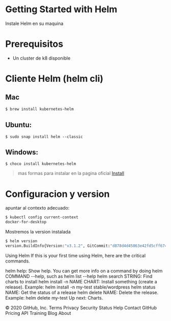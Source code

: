 # Getting Started with Helm

Instale Helm en su maquina

# Prerequisitos

- Un cluster de k8 disponible

# Cliente Helm (helm cli)

## Mac

```bash
$ brew install kubernetes-helm
```

## Ubuntu:

```
$ sudo snap install helm --classic
```

## Windows:

```
$ choco install kubernetes-helm
```

> mas formas para instalar en la pagina oficial [Install](https://helm.sh/docs/intro/install/)

# Configuracion y version

apuntar al contexto adecuado:

```bash
$ kubectl config current-context
docker-for-desktop

```

Mostremos la version instalada

```bash
$ helm version
version.BuildInfo{Version:"v3.1.2", GitCommit:"d878d4d45863e42fd5cff6743294a11d28a9abce", GitTreeState:"clean", GoVersion:"go1.13.8"}
```

Using Helm
If this is your first time using Helm, here are the critical commands.

helm help: Show help. You can get more info on a command by doing helm COMMAND --help, such as helm list --help
helm search STRING: Find charts to install
helm install -n NAME CHART: Install something (create a release). Example: helm install -n my-test stable/wordpress
helm status NAME: Get the status of a release
helm delete NAME: Delete the release. Example: helm delete my-test
Up next: Charts.

© 2020 GitHub, Inc.
Terms
Privacy
Security
Status
Help
Contact GitHub
Pricing
API
Training
Blog
About
